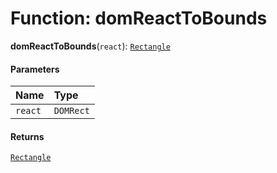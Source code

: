 # Function: domReactToBounds

**domReactToBounds**(`react`): [`Rectangle`](/auto-docs/free-layout-editor/classes/Rectangle-1.md)

#### Parameters

| Name | Type |
| :------ | :------ |
| `react` | `DOMRect` |

#### Returns

[`Rectangle`](/auto-docs/free-layout-editor/classes/Rectangle-1.md)
